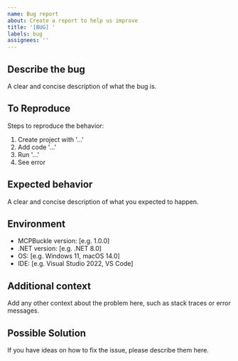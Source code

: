```yaml
---
name: Bug report
about: Create a report to help us improve
title: '[BUG] '
labels: bug
assignees: ''
---
```


## Describe the bug
A clear and concise description of what the bug is.

## To Reproduce
Steps to reproduce the behavior:
1. Create project with '...'
2. Add code '...'
3. Run '...'
4. See error

## Expected behavior
A clear and concise description of what you expected to happen.

## Environment
- MCPBuckle version: [e.g. 1.0.0]
- .NET version: [e.g. .NET 8.0]
- OS: [e.g. Windows 11, macOS 14.0]
- IDE: [e.g. Visual Studio 2022, VS Code]

## Additional context
Add any other context about the problem here, such as stack traces or error messages.

## Possible Solution
If you have ideas on how to fix the issue, please describe them here.
